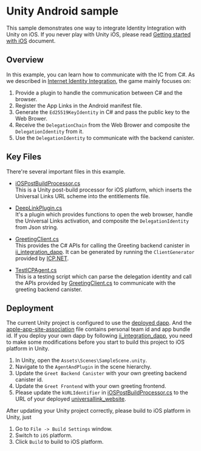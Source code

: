 # Unity Android sample
This sample demonstrates one way to integrate Identity Integration with Unity on iOS. If you never play with Unity iOS, please read [Getting started with iOS](https://docs.unity3d.com/Manual/iphone-GettingStarted.html) document.

## Overview

In this example, you can learn how to communicate with the IC from C#. As we described in [Internet Identity Integration](../README.md#workflow), the game mainly focuses on:

1. Provide a plugin to handle the communication between C# and the browser.
2. Register the App Links in the Android manifest file.
3. Generate the `Ed25519KeyIdentity` in C# and pass the public key to the Web Brower.
4. Receive the `DelegationChain` from the Web Brower and composite the `DelegationIdentity` from it.
5. Use the `DelegationIdentity` to communicate with the backend canister.

## Key Files

There're several important files in this example.

- [iOSPostBuildProcessor.cs](./Assets/Editor/iOSPostBuildProcessor.cs)  
  This is a Unity post-build processor for iOS platform, which inserts the Universal Links URL scheme into the entitlements file.

- [DeepLinkPlugin.cs](./Assets/Scripts/DeepLinkPlugin.cs)  
  It's a plugin which provides functions to open the web browser, handle the Universal Links activation, and composite the `DelegationIdentity` from Json string.

- [GreetingClient.cs](./Assets/Scripts/GreetingClient.cs)  
  This provides the C# APIs for calling the Greeting backend canister in [ii_integration_dapp](../ii_integration_dapp/README.md). It can be generated by running the `ClientGenerator` provided by [ICP.NET](https://github.com/BoomDAO/ICP.NET).

- [TestICPAgent.cs](./Assets/Scripts/TestICPAgent.cs)  
  This is a testing script which can parse the delegation identity and call the APIs provided by [GreetingClient.cs](./Assets/Scripts/GreetingClient.cs) to communicate with the greeting backend canister.

## Deployment

The current Unity project is configured to use the [deployed dapp](https://nytzv-wqaaa-aaaan-qixdq-cai.icp0.io). And the [apple-app-site-association](https://ms43p-uaaaa-aaaan-qixeq-cai.icp0.io/.well-known/apple-app-site-association) file contains personal team id and app bundle id. If you deploy your own dapp by following [ii_integration_dapp](../ii_integration_dapp/README.md), you need to make some modifications before you start to build this project to iOS platform in Unity.

1. In Unity, open the `Assets\Scenes\SampleScene.unity`.
2. Navigate to the `AgentAndPlugin` in the scene hierarchy.
3. Update the `Greet Backend Canister` with your own greeting backend canister id.
4. Update the `Greet Frontend` with your own greeting frontend.
5. Please update the `kURLIdentifier` in [iOSPostBuildProcessor.cs](./Assets/Editor/iOSPostBuildProcessor.cs) to the URL of your deployed [universallink_website](../ii_integration_dapp/src/universallink_website/).

After updating your Unity project correctly, please build to iOS platform in Unity, just 
1. Go to `File -> Build Settings` window.
2. Switch to `iOS` platform.
3. Click `Build` to build to iOS platform.
